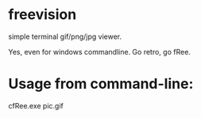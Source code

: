 # freevision


simple terminal gif/png/jpg viewer.

Yes, even for windows commandline. Go retro, go fRee.

# Usage from command-line:

cfRee.exe pic.gif
